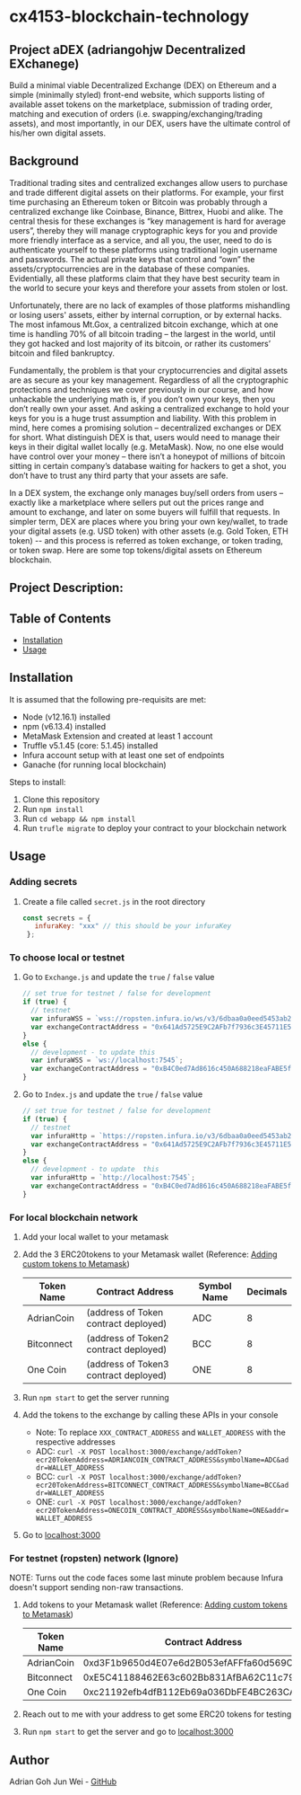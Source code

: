 # cx4153-blockchain-technology
## Project aDEX (adriangohjw Decentralized EXchanege)

Build a minimal viable Decentralized Exchange (DEX) on Ethereum and a simple (minimally styled) front-end website, which supports listing of available asset tokens on the marketplace, submission of trading order, matching and execution of orders (i.e. swapping/exchanging/trading assets), and most importantly, in our DEX, users have the ultimate control of his/her own digital assets.

## Background

Traditional trading sites and centralized exchanges allow users to purchase and trade different digital assets on their platforms. For example, your first time purchasing an Ethereum token or Bitcoin was probably through a centralized exchange like Coinbase, Binance, Bittrex, Huobi and alike.  The central thesis for these exchanges is “key management is hard for average users”, thereby they will manage cryptographic keys for you and provide more friendly interface as a service, and all you, the user, need to do is authenticate yourself to these platforms using traditional login username and passwords. The actual private keys that control and “own” the assets/cryptocurrencies are in the database of these companies. Evidentially, all these platforms claim that they have best security team in the world to secure your keys and therefore your assets from stolen or lost.

Unfortunately, there are no lack of examples of those platforms mishandling or losing users' assets, either by internal corruption, or by external hacks. The most infamous Mt.Gox, a centralized bitcoin exchange, which at one time is handling 70% of all bitcoin trading – the largest in the world, until they got hacked and lost majority of its bitcoin, or rather its customers’ bitcoin and filed bankruptcy.

Fundamentally, the problem is that your cryptocurrencies and digital assets are as secure as your key management. Regardless of all the cryptographic protections and techniques we cover previously in our course, and how unhackable the underlying math is, if you don’t own your keys, then you don’t really own your asset. And asking a centralized exchange to hold your keys for you is a huge trust assumption and liability.
With this problem in mind, here comes a promising solution – decentralized exchanges or DEX for short.
What distinguish DEX is that, users would need to manage their keys in their digital wallet locally (e.g. MetaMask). Now, no one else would have control over your money – there isn’t a honeypot of millions of bitcoin sitting in certain company’s database waiting for hackers to get a shot, you don’t have to trust any third party that your assets are safe.

In a DEX system, the exchange only manages buy/sell orders from users – exactly like a marketplace where sellers put out the prices range and amount to exchange, and later on some buyers will fulfill that requests. In simpler term, DEX are places where you bring your own key/wallet, to trade your digital assets (e.g. USD token) with other assets (e.g. Gold Token, ETH token) -- and this process is referred as token exchange, or token trading, or token swap. Here are some top tokens/digital assets on Ethereum blockchain.

## Project Description:


## Table of Contents
* [Installation](#installation)
* [Usage](#usage)

## Installation

It is assumed that the following pre-requisits are met:
- Node (v12.16.1) installed
- npm (v6.13.4) installed
- MetaMask Extension and created at least 1 account
- Truffle v5.1.45 (core: 5.1.45) installed
- Infura account setup with at least one set of endpoints
- Ganache (for running local blockchain)

Steps to install:
1. Clone this repository
2. Run `npm install`
3. Run `cd webapp && npm install`
4. Run `trufle migrate` to deploy your contract to your blockchain network

## Usage

### Adding secrets

1. Create a file called `secret.js` in the root directory
   ```javascript
   const secrets = {
      infuraKey: "xxx" // this should be your infuraKey
    };
   ```

### To choose local or testnet

1. Go to `Exchange.js` and update the `true` / `false` value
    ```javascript
    // set true for testnet / false for development
    if (true) {
      // testnet
      var infuraWSS = `wss://ropsten.infura.io/ws/v3/6dbaa0a0eed5453ab2d7e585a6ff39b6`;
      var exchangeContractAddress = "0x641Ad5725E9C2AFb7f7936c3E45711E5dc08D3b5";
    }
    else {
      // development - to update this
      var infuraWSS = `ws://localhost:7545`;
      var exchangeContractAddress = "0xB4C0ed7Ad8616c450A688218eaFABE5f0a45Cdf8";
    }
    ```
  
2. Go to `Index.js` and update the `true` / `false` value
    ```javascript
    // set true for testnet / false for development
    if (true) {
      // testnet
      var infuraHttp = `https://ropsten.infura.io/v3/6dbaa0a0eed5453ab2d7e585a6ff39b6`;
      var exchangeContractAddress = "0x641Ad5725E9C2AFb7f7936c3E45711E5dc08D3b5";
    }
    else {
      // development - to update  this
      var infuraHttp = `http://localhost:7545`;
      var exchangeContractAddress = "0xB4C0ed7Ad8616c450A688218eaFABE5f0a45Cdf8";
    }
    ```

### For local blockchain network
1. Add your local wallet to your metamask
2. Add the 3 ERC20tokens to your Metamask wallet (Reference: [Adding custom tokens to Metamask](https://metamask.zendesk.com/hc/en-us/articles/360015489031-How-to-View-See-Your-Tokens-in-Metamask))

    | Token Name | Contract Address                           | Symbol Name | Decimals |
      |------------|--------------------------------------------|-------------|----------|
      | AdrianCoin | (address of Token contract deployed) | ADC         | 8        |
      | Bitconnect | (address of Token2 contract deployed) | BCC         | 8        |
      | One Coin   | (address of Token3 contract deployed) | ONE         | 8        |

3. Run `npm start` to get the server running
4. Add the tokens to the exchange by calling these APIs in your console
   - Note: To replace `XXX_CONTRACT_ADDRESS` and `WALLET_ADDRESS` with the respective addresses
   - ADC: `curl -X POST localhost:3000/exchange/addToken?ecr20TokenAddress=ADRIANCOIN_CONTRACT_ADDRESS&symbolName=ADC&addr=WALLET_ADDRESS`
   - BCC: `curl -X POST localhost:3000/exchange/addToken?ecr20TokenAddress=BITCONNECT_CONTRACT_ADDRESS&symbolName=BCC&addr=WALLET_ADDRESS`
   - ONE: `curl -X POST localhost:3000/exchange/addToken?ecr20TokenAddress=ONECOIN_CONTRACT_ADDRESS&symbolName=ONE&addr=WALLET_ADDRESS`
5. Go to [localhost:3000](http://localhost:3000/)

### For testnet (ropsten) network (Ignore)

NOTE: Turns out the code faces some last minute problem because Infura doesn't support sending non-raw transactions. 
1. Add tokens to your Metamask wallet (Reference: [Adding custom tokens to Metamask](https://metamask.zendesk.com/hc/en-us/articles/360015489031-How-to-View-See-Your-Tokens-in-Metamask))

      | Token Name | Contract Address                           | Symbol Name | Decimals |
      |------------|--------------------------------------------|-------------|----------|
      | AdrianCoin | 0xd3F1b9650d4E07e6d2B053efAFFfa60d569CDb8B | ADC         | 8        |
      | Bitconnect | 0xE5C41188462E63c602Bb831AfBA62C11c794De36 | BCC         | 8        |
      | One Coin   | 0xc21192efb4dfB112Eb69a036DbFE4BC263CA52Cd | ONE         | 8        |

2. Reach out to me with your address to get some ERC20 tokens for testing
3. Run `npm start` to get the server and go to [localhost:3000](http://localhost:3000/)


## Author 
Adrian Goh Jun Wei - [GitHub](https://github.com/adriangohjw)
